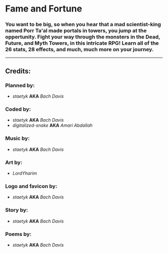 # Fame and Fortune

### You want to be big, so when you hear that a mad scientist-king named Porr Ta'al made portals in towers, you jump at the oppertunity. Fight your way through the monsters in the Dead, Future, and Myth Towers, in this intricate RPG! Learn all of the 26 stats, 28 effects, and much, much more on your journey.

---
## Credits:
### Planned by:
* *staetyk* **AKA** *Bach Davis*
### Coded by:
* *staetyk* **AKA** *Bach Davis*
* *digitalized-snake* **AKA** *Amari Abdallah*
### Music by:
* *staetyk* **AKA** *Bach Davis*
### Art by:
* *LordYharim* <!-- **AKA** *Earny Arnt-Schemmel* --> 
### Logo and favicon by:
* *staetyk* **AKA** *Bach Davis*
### Story by:
* *staetyk* **AKA** *Bach Davis*
### Poems by:
* *staetyk* **AKA** *Bach Davis*
